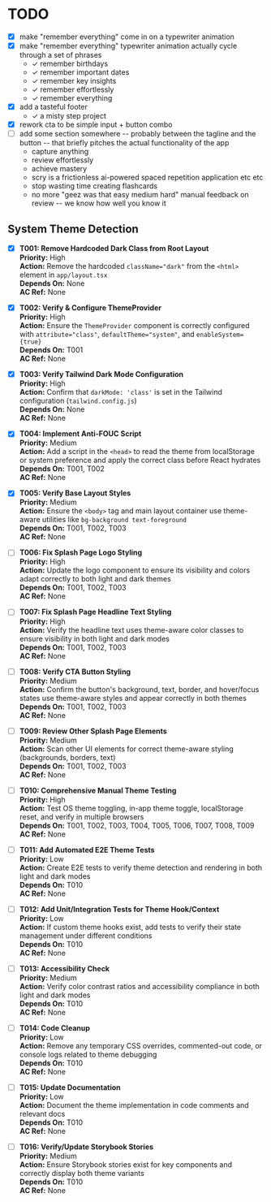 # TODO

- [x] make "remember everything" come in on a typewriter animation
- [x] make "remember everything" typewriter animation actually cycle through a set of phrases
    - ✓ remember birthdays
    - ✓ remember important dates
    - ✓ remember key insights
    - ✓ remember effortlessly
    - ✓ remember everything
- [x] add a tasteful footer
    - ✓ a misty step project
- [x] rework cta to be simple input + button combo
- [ ] add some section somewhere -- probably between the tagline and the button -- that briefly pitches the actual functionality of the app
    - capture anything
    - review effortlessly
    - achieve mastery
    - scry is a frictionless ai-powered spaced repetition application etc etc
    - stop wasting time creating flashcards
    - no more "geez was that easy medium hard" manual feedback on review -- we know how well you know it

## System Theme Detection

- [x] **T001: Remove Hardcoded Dark Class from Root Layout**  
  **Priority:** High  
  **Action:** Remove the hardcoded `className="dark"` from the `<html>` element in `app/layout.tsx`  
  **Depends On:** None  
  **AC Ref:** None

- [x] **T002: Verify & Configure ThemeProvider**  
  **Priority:** High  
  **Action:** Ensure the `ThemeProvider` component is correctly configured with `attribute="class"`, `defaultTheme="system"`, and `enableSystem={true}`  
  **Depends On:** T001  
  **AC Ref:** None

- [x] **T003: Verify Tailwind Dark Mode Configuration**  
  **Priority:** High  
  **Action:** Confirm that `darkMode: 'class'` is set in the Tailwind configuration (`tailwind.config.js`)  
  **Depends On:** None  
  **AC Ref:** None

- [x] **T004: Implement Anti-FOUC Script**  
  **Priority:** Medium  
  **Action:** Add a script in the `<head>` to read the theme from localStorage or system preference and apply the correct class before React hydrates  
  **Depends On:** T001, T002  
  **AC Ref:** None

- [x] **T005: Verify Base Layout Styles**  
  **Priority:** Medium  
  **Action:** Ensure the `<body>` tag and main layout container use theme-aware utilities like `bg-background text-foreground`  
  **Depends On:** T001, T002, T003  
  **AC Ref:** None

- [ ] **T006: Fix Splash Page Logo Styling**  
  **Priority:** High  
  **Action:** Update the logo component to ensure its visibility and colors adapt correctly to both light and dark themes  
  **Depends On:** T001, T002, T003  
  **AC Ref:** None

- [ ] **T007: Fix Splash Page Headline Text Styling**  
  **Priority:** High  
  **Action:** Verify the headline text uses theme-aware color classes to ensure visibility in both light and dark modes  
  **Depends On:** T001, T002, T003  
  **AC Ref:** None

- [ ] **T008: Verify CTA Button Styling**  
  **Priority:** Medium  
  **Action:** Confirm the button's background, text, border, and hover/focus states use theme-aware styles and appear correctly in both themes  
  **Depends On:** T001, T002, T003  
  **AC Ref:** None

- [ ] **T009: Review Other Splash Page Elements**  
  **Priority:** Medium  
  **Action:** Scan other UI elements for correct theme-aware styling (backgrounds, borders, text)  
  **Depends On:** T001, T002, T003  
  **AC Ref:** None

- [ ] **T010: Comprehensive Manual Theme Testing**  
  **Priority:** High  
  **Action:** Test OS theme toggling, in-app theme toggle, localStorage reset, and verify in multiple browsers  
  **Depends On:** T001, T002, T003, T004, T005, T006, T007, T008, T009  
  **AC Ref:** None

- [ ] **T011: Add Automated E2E Theme Tests**  
  **Priority:** Low  
  **Action:** Create E2E tests to verify theme detection and rendering in both light and dark modes  
  **Depends On:** T010  
  **AC Ref:** None

- [ ] **T012: Add Unit/Integration Tests for Theme Hook/Context**  
  **Priority:** Low  
  **Action:** If custom theme hooks exist, add tests to verify their state management under different conditions  
  **Depends On:** T010  
  **AC Ref:** None

- [ ] **T013: Accessibility Check**  
  **Priority:** Medium  
  **Action:** Verify color contrast ratios and accessibility compliance in both light and dark modes  
  **Depends On:** T010  
  **AC Ref:** None

- [ ] **T014: Code Cleanup**  
  **Priority:** Low  
  **Action:** Remove any temporary CSS overrides, commented-out code, or console logs related to theme debugging  
  **Depends On:** T010  
  **AC Ref:** None

- [ ] **T015: Update Documentation**  
  **Priority:** Low  
  **Action:** Document the theme implementation in code comments and relevant docs  
  **Depends On:** T010  
  **AC Ref:** None

- [ ] **T016: Verify/Update Storybook Stories**  
  **Priority:** Medium  
  **Action:** Ensure Storybook stories exist for key components and correctly display both theme variants  
  **Depends On:** T010  
  **AC Ref:** None